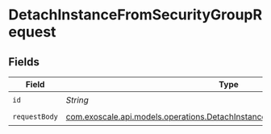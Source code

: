 # DetachInstanceFromSecurityGroupRequest


## Fields

| Field                                                                                                                                                  | Type                                                                                                                                                   | Required                                                                                                                                               | Description                                                                                                                                            |
| ------------------------------------------------------------------------------------------------------------------------------------------------------ | ------------------------------------------------------------------------------------------------------------------------------------------------------ | ------------------------------------------------------------------------------------------------------------------------------------------------------ | ------------------------------------------------------------------------------------------------------------------------------------------------------ |
| `id`                                                                                                                                                   | *String*                                                                                                                                               | :heavy_check_mark:                                                                                                                                     | N/A                                                                                                                                                    |
| `requestBody`                                                                                                                                          | [com.exoscale.api.models.operations.DetachInstanceFromSecurityGroupRequestBody](../../models/operations/DetachInstanceFromSecurityGroupRequestBody.md) | :heavy_check_mark:                                                                                                                                     | N/A                                                                                                                                                    |